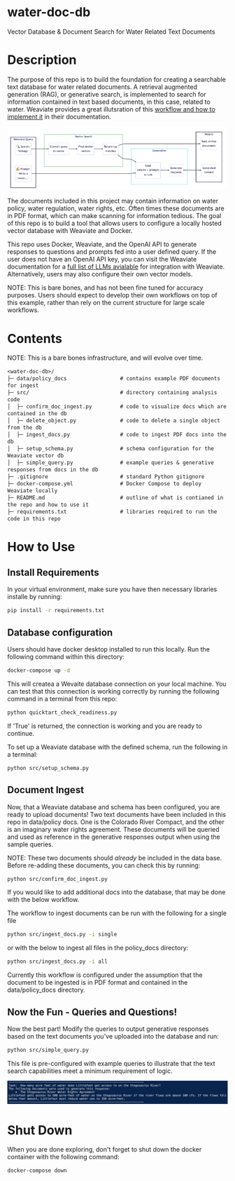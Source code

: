 # water-doc-db
Vector Database & Document Search for Water Related Text Documents

# Description
The purpose of this repo is to build the foundation for creating a searchable text database for 
water related documents. A retrieval augmented generation (RAG), or generative search, is 
implemented to search for information contained in text based documents, in this case, related to 
water. Weaviate provides a great illutsration of this [workflow and how to implement it](https://weaviate.io/developers/weaviate/quickstart/local) 
in their documentation.

![RAG overview](./static/images/weaviate_rag_overview.png)

The documents included in this project may contain information on water policy, water 
regulation, water rights, etc. Often times these documents are in PDF format, which can make 
scanning for information tedious. The goal of this repo is to build a tool that allows users to
configure a locally hosted vector database with Weaviate and Docker.

This repo uses Docker, Weaviate, and the OpenAI API to generate responses to questions and prompts
fed into a user defined query. If the user does not have an OpenAI API key, you can visit
the Weaviate documentation for a [full list of LLMs avialable](https://weaviate.io/developers/weaviate/model-providers) for integration with Weaviate. 
Alternatively, users may also configure their own vector models. 

NOTE: This is bare bones, and has not been fine tuned for accuracy purposes. Users should expect
to develop their own workflows on top of this example, rather than rely on the current structure 
for large scale workflows. 


# Contents
NOTE: This is a bare bones infrastructure, and will evolve over time.


    <water-doc-db>/
    ├─ data/policy_docs                 # contains example PDF documents for ingest
    ├─ src/                             # directory containing analysis code
    │  ├─ confirm_doc_ingest.py         # code to visualize docs which are contained in the db
    │  ├─ delete_object.py              # code to delete a single object from the db
    │  ├─ ingest_docs.py                # code to ingest PDF docs into the db
    │  ├─ setup_schema.py               # schema configuration for the Weaviate vector db
    │  ├─ simple_query.py               # example queries & generative responses from docs in the db
    ├─ .gitignore                       # standard Python gitignore
    ├─ docker-compose.yml               # Docker Compose to deploy Weaviate locally
    ├─ README.md                        # outline of what is contianed in the repo and how to use it
    ├─ requirements.txt                 # libraries required to run the code in this repo


# How to Use
## Install Requirements
In your virtual environment, make sure you have then necessary libraries installe by running:

```bash
pip install -r requirements.txt
```

## Database configuration
Users should have docker desktop installed to run this locally. Run the following command within 
this directory:

```bash
docker-compose up -d
```

This will createa a Wevaite database connection on your local machine. You can test that this 
connection is working correctly by running the following command in a terminal from this repo:

```bash
python quicktart_check_readiness.py
```

If 'True' is returned, the connection is working and you are ready to continue.

To set up a Weaviate database with the defined schema, run the following in a terminal:

```bash
python src/setup_schema.py
```

## Document Ingest
Now, that a Weaviate database and schema has been configured, you are ready to upload documents!
Two text documents have been included in this repo in data/policy docs. One is the Colorado River 
Compact, and the other is an imaginary water rights agreement. These documents will be queried and
used as reference in the generative responses output when using the sample queries. 

NOTE: These two documents should *already* be included in the data base. Before re-adding these 
documents, you can check this by running:

```bash
python src/confirm_doc_ingest.py
```

If you would like to add additional docs into the database, that may be done with the below
workflow.

The workflow to ingest documents can be run with the following for a single file
```bash
python src/ingest_docs.py -i single
```

or with the below to ingest all files in the policy_docs directory:
```bash
python src/ingest_docs.py -i all
```

Currently this workflow is configured under the assumption that the document to be ingested is in 
PDF format and contained in the data/policy_docs directory.

## Now the Fun - Queries and Questions!
Now the best part! Modify the queries to output generative responses based on the text documents 
you've uploaded into the database and run:

```bash
python src/simple_query.py
```

This file is pre-configured with example
queries to illustrate that the text search capabilities meet a minimum requirement of logic.

![example gen output](./static/images/example_gen_response.png)

# Shut Down
When you are done exploring, don't forget to shut down the docker container with the following 
command:

 ```bash
docker-compose down
```